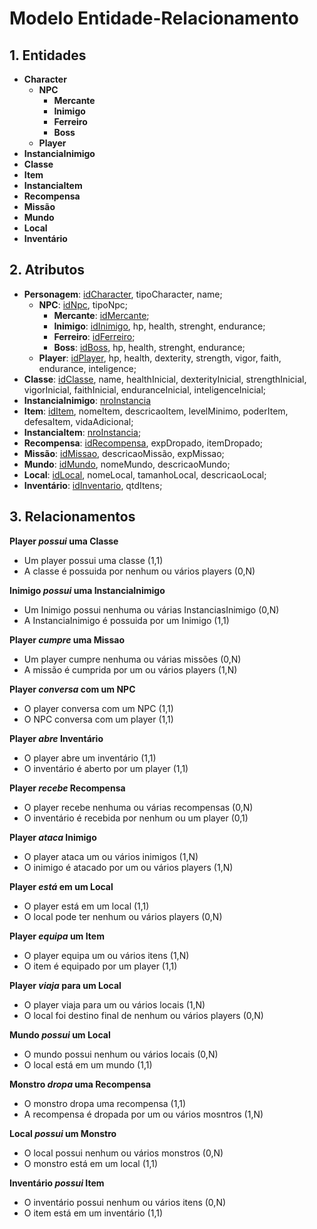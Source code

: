 # Modelo Entidade-Relacionamento

## 1. Entidades

- **Character**
  - **NPC**
    - **Mercante**
    - **Inimigo**
    - **Ferreiro**
    - **Boss**
  - **Player**
- **InstanciaInimigo**
- **Classe**
- **Item**
- **InstanciaItem**
- **Recompensa**
- **Missão**
- **Mundo**
- **Local**
- **Inventário**

## 2. Atributos

- **Personagem**: <ins>idCharacter</ins>, tipoCharacter, name;
  - **NPC**: <ins>idNpc</ins>, tipoNpc;
    - **Mercante**: <ins>idMercante</ins>;
    - **Inimigo**: <ins>idInimigo</ins>, hp, health, strenght, endurance;
    - **Ferreiro**: <ins>idFerreiro</ins>;
    - **Boss**: <ins>idBoss</ins>, hp, health, strenght, endurance;
  - **Player**: <ins>idPlayer</ins>, hp, health, dexterity, strength, vigor, faith, endurance, inteligence;
- **Classe**: <ins>idClasse</ins>, name, healthInicial, dexterityInicial, strengthInicial, vigorInicial, faithInicial, enduranceInicial, inteligenceInicial;
- **InstanciaInimigo**: <ins>nroInstancia</ins>
- **Item**: <ins>idItem</ins>, nomeItem, descricaoItem, levelMinimo, poderItem, defesaItem, vidaAdicional;
- **InstanciaItem**: <ins>nroInstancia</ins>;
- **Recompensa**: <ins>idRecompensa</ins>, expDropado, itemDropado;
- **Missão**: <ins>idMissao</ins>, descricaoMissão, expMissao;
- **Mundo**: <ins>idMundo</ins>, nomeMundo, descricaoMundo;
- **Local**: <ins>idLocal</ins>, nomeLocal, tamanhoLocal, descricaoLocal;
- **Inventário**: <ins>idInventario</ins>, qtdItens;

## 3. Relacionamentos

**Player _possui_ uma Classe**

- Um player possui uma classe (1,1)
- A classe é possuida por nenhum ou vários players (0,N)

**Inimigo _possui_ uma InstanciaInimigo**

- Um Inimigo possui nenhuma ou várias InstanciasInimigo (0,N)
- A InstanciaInimigo é possuida por um Inimigo (1,1)

**Player _cumpre_ uma Missao**

- Um player cumpre nenhuma ou várias missões (0,N)
- A missão é cumprida por um ou vários players (1,N)

**Player _conversa_ com um NPC**

- O player conversa com um NPC (1,1)
- O NPC conversa com um player (1,1)

**Player _abre_ Inventário**

- O player abre um inventário (1,1)
- O inventário é aberto por um player (1,1)

**Player _recebe_ Recompensa**

- O player recebe nenhuma ou várias recompensas (0,N)
- O inventário é recebida por nenhum ou um player (0,1)
  
**Player _ataca_ Inimigo**

- O player ataca um ou vários inimigos (1,N)
- O inimigo é atacado por um ou vários players (1,N)

**Player _está_ em um Local**

- O player está em um local (1,1)
- O local pode ter nenhum ou vários players (0,N)

**Player _equipa_ um Item**

- O player equipa um ou vários itens (1,N)
- O item é equipado por um player (1,1)

**Player _viaja_ para um Local**

- O player viaja para um ou vários locais (1,N)
- O local foi destino final de nenhum ou vários players (0,N)

**Mundo _possui_ um Local**

- O mundo possui nenhum ou vários locais (0,N)
- O local está em um mundo (1,1)

**Monstro _dropa_ uma Recompensa**

- O monstro dropa uma recompensa (1,1)
- A recompensa é dropada por um ou vários mosntros (1,N)

**Local _possui_ um Monstro**

- O local possui nenhum ou vários monstros (0,N)
- O monstro está em um local (1,1)

**Inventário _possui_ Item**

- O inventário possui nenhum ou vários itens (0,N)
- O item está em um inventário (1,1)
